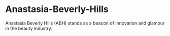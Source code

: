 # Anastasia-Beverly-Hills
Anastasia Beverly Hills (ABH) stands as a beacon of innovation and glamour in the beauty industry. 
